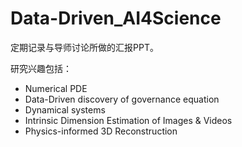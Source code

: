# Data-Driven_AI4Science
定期记录与导师讨论所做的汇报PPT。

研究兴趣包括：
- Numerical PDE
- Data-Driven discovery of governance equation
- Dynamical systems
- Intrinsic Dimension Estimation of Images \& Videos
- Physics-informed 3D Reconstruction
